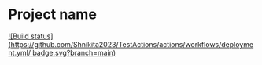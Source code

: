 # Project name

[![Build status](https://github.com/Shnikita2023/TestActions/actions/workflows/deployment.yml/
badge.svg?branch=main)](https://github.com/Shnikita2023/TestActions/actions/workflows/deployment.yml)

